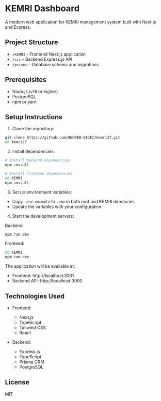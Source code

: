 # KEMRI Dashboard

A modern web application for KEMRI management system built with Next.js and Express.

## Project Structure

- `/KEMRI` - Frontend Next.js application
- `/src` - Backend Express.js API
- `/prisma` - Database schema and migrations

## Prerequisites

- Node.js (v18 or higher)
- PostgreSQL
- npm or yarn

## Setup Instructions

1. Clone the repository:
```bash
git clone https://github.com/ANDREW-SIGEI/kemri27.git
cd kemri27
```

2. Install dependencies:
```bash
# Install backend dependencies
npm install

# Install frontend dependencies
cd KEMRI
npm install
```

3. Set up environment variables:
- Copy `.env.example` to `.env` in both root and KEMRI directories
- Update the variables with your configuration

4. Start the development servers:

Backend:
```bash
npm run dev
```

Frontend:
```bash
cd KEMRI
npm run dev
```

The application will be available at:
- Frontend: http://localhost:3001
- Backend API: http://localhost:3000

## Technologies Used

- Frontend:
  - Next.js
  - TypeScript
  - Tailwind CSS
  - React

- Backend:
  - Express.js
  - TypeScript
  - Prisma ORM
  - PostgreSQL

## License

MIT 